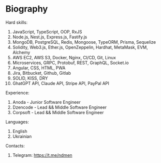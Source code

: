 # Biography

Hard skills:
1. JavaScript, TypeScript, OOP, RxJS
2. Node.js, Nest.js, Express.js, Fastify.js
3. MongoDB, PostgreSQL, Redis, Mongoose, TypeORM, Prisma, Sequelize
4. Solidity, Web3.js, Ether.js, OpenZeppelin, Hardhat, MetaMask, EVM, Alchemy
5. AWS EC2, AWS S3, Docker, Nginx, CI/CD, Git, Linux
6. Microservices, GRPC, Protobuf, REST, GraphQL, Socket.io
7. Angular, CSS, HTML, PWA
8. Jira, Bitbucket, Github, Gitlab
9. SOLID, KISS, DRY
10. GhatGPT API, Claude API, Stripe API, PayPal API

Experience:
1. Anoda - Junior Software Engineer
2. Dzencode - Lead && Middle Software Engineer 
3. Corpsoft - Lead && Middle Software Engineer 

Languages: 
1. English
2. Ukrainian

Contacts:
1. Telegram: https://t.me/ndmen
